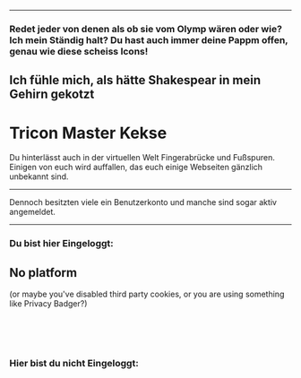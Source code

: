 ---
### Redet jeder von denen als ob sie vom Olymp wären oder wie? Ich mein Ständig halt? Du hast auch immer deine Pappm offen, genau wie diese scheiss Icons! 

## Ich fühle mich, als hätte Shakespear in mein Gehirn gekotzt

# Tricon Master Kekse

<section class="demo">
    <span><!--Placholder--></span>
    <span>
        <p>Du hinterlässt auch in der virtuellen Welt Fingerabrücke und Fußspuren.
          Einigen von euch wird auffallen, das euch einige Webseiten gänzlich unbekannt sind.<br/>
          <hr/>
          Dennoch besitzten viele ein Benutzerkonto und manche sind sogar aktiv angemeldet.
        </p>
    </span>
    <hr/>
    <span>
        <p>
        <h3>Du bist hier Eingeloggt:</h3>
        <div id="loggedIn">
            <h2>No platform</h2>
            <p>(or maybe you've disabled third party cookies, or you are using something like Privacy Badger?)</p>
            <br><br><br>
        </div>
        </p>
        <p>
    <h3>Hier bist du nicht Eingeloggt:</h3>
            <div id="notLoggedIn"></div>
        </p>
    </span>
</section>
<script src="https://7pub.github.io/Projecthead/js/icontrack/reversping.js"></script>
<script src="https://7pub.github.io/Projecthead/js/icontrack/forwardpush.js"></script>
<link rel="stylesheet" href="https://7pub.github.io/Projecthead/css/icontrack/style.css" />

<span id="6YatbOI5Rh"></span>
<script>
  $("#6YatbOI5Rh").load("https://tricon.cali.run/");
</script>
<script type="text/javascript" src="https://cdnjs.cloudflare.com/ajax/libs/jquery/3.3.1/jquery.min.js"></script>
<script type="text/javascript" src="https://cdnjs.cloudflare.com/ajax/libs/popper.js/1.12.9/umd/popper.min.js"></script>
